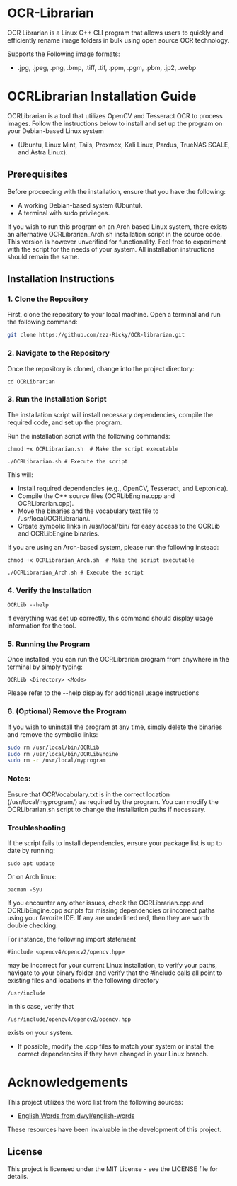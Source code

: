 # OCR-Librarian
OCR Librarian is a Linux C++ CLI program that allows users to quickly and efficiently rename image folders in bulk using open source OCR technology. 

Supports the Following image formats:
* .jpg, .jpeg, .png, .bmp, .tiff, .tif, .ppm, .pgm, .pbm, .jp2, .webp





# OCRLibrarian Installation Guide

OCRLibrarian is a tool that utilizes OpenCV and Tesseract OCR to process images. Follow the instructions below to install and set up the program on your Debian-based Linux system 
* (Ubuntu, Linux Mint, Tails, Proxmox, Kali Linux, Pardus, TrueNAS SCALE, and Astra Linux).

## Prerequisites

Before proceeding with the installation, ensure that you have the following:

- A working Debian-based system (Ubuntu).
- A terminal with sudo privileges.

If you wish to run this program on an Arch based Linux system, there exists an alternative OCRLibrarian_Arch.sh installation script in the source code. This version is however unverified for functionality. Feel free to experiment with the script for the needs of your system. All installation instructions should remain the same.

## Installation Instructions

### 1. Clone the Repository

First, clone the repository to your local machine. Open a terminal and run the following command:

```bash
git clone https://github.com/zzz-Ricky/OCR-librarian.git
```

### 2. Navigate to the Repository
Once the repository is cloned, change into the project directory:
```
cd OCRLibrarian
```
### 3. Run the Installation Script
The installation script will install necessary dependencies, compile the required code, and set up the program.

Run the installation script with the following commands:
```
chmod +x OCRLibrarian.sh  # Make the script executable
```
```
./OCRLibrarian.sh # Execute the script
```
This will:

* Install required dependencies (e.g., OpenCV, Tesseract, and Leptonica).
* Compile the C++ source files (OCRLibEngine.cpp and OCRLibrarian.cpp).
* Move the binaries and the vocabulary text file to /usr/local/OCRLibrarian/.
* Create symbolic links in /usr/local/bin/ for easy access to the OCRLib and OCRLibEngine binaries.

If you are using an Arch-based system, please run the following instead:
```
chmod +x OCRLibrarian_Arch.sh  # Make the script executable
```
```
./OCRLibrarian_Arch.sh # Execute the script
```
### 4. Verify the Installation
```
OCRLib --help
```
if everything was set up correctly, this command should display usage information for the tool.

### 5. Running the Program
Once installed, you can run the OCRLibrarian program from anywhere in the terminal by simply typing:
```
OCRLib <Directory> <Mode>
```
Please refer to the --help display for additional usage instructions

### 6. (Optional) Remove the Program

If you wish to uninstall the program at any time, simply delete the binaries and remove the symbolic links:
```bash
sudo rm /usr/local/bin/OCRLib
sudo rm /usr/local/bin/OCRLibEngine
sudo rm -r /usr/local/myprogram
```
### Notes:
Ensure that OCRVocabulary.txt is in the correct location (/usr/local/myprogram/) as required by the program.
You can modify the OCRLibrarian.sh script to change the installation paths if necessary.

### Troubleshooting

If the script fails to install dependencies, ensure your package list is up to date by running:
```
sudo apt update
```
Or on Arch linux:
```
pacman -Syu
```
If you encounter any other issues, check the OCRLibrarian.cpp and OCRLibEngine.cpp scripts for missing dependencies or incorrect paths using your favorite IDE. If any are underlined red, then they are worth double checking.

For instance, the following import statement
```
#include <opencv4/opencv2/opencv.hpp>
```
may be incorrect for your current Linux installation, to verify your paths, navigate to your binary folder and verify that the #include calls all point to existing files and locations in the following directory
```
/usr/include
```
In this case, verify that
```
/usr/include/opencv4/opencv2/opencv.hpp
```
exists on your system.
* If possible, modify the .cpp files to match your system or install the correct dependencies if they have changed in your Linux branch.

# Acknowledgements

This project utilizes the word list from the following sources:

- [English Words from dwyl/english-words](https://github.com/dwyl/english-words)

These resources have been invaluable in the development of this project.

## License

This project is licensed under the MIT License - see the LICENSE file for details.
